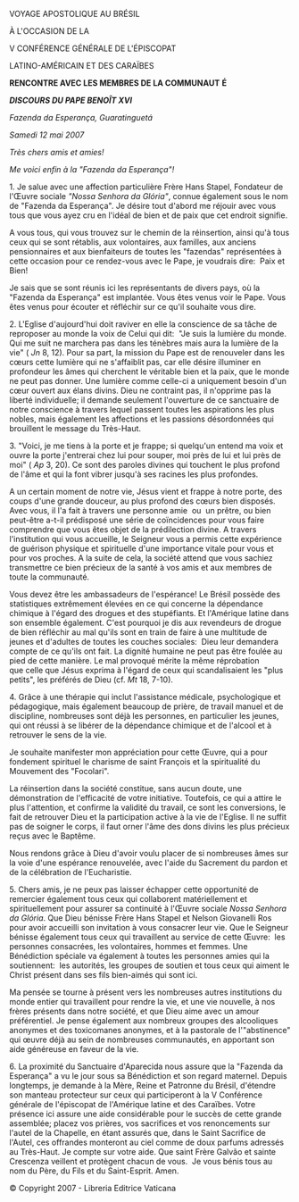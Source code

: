 VOYAGE APOSTOLIQUE AU BRÉSIL

À L'OCCASION DE LA

V CONFÉRENCE GÉNÉRALE DE L'ÉPISCOPAT

LATINO-AMÉRICAIN ET DES CARAÏBES

**RENCONTRE AVEC LES MEMBRES DE LA COMMUNAUT** **É**

***DISCOURS DU PAPE BENOÎT XVI***

*Fazenda da Esperança, Guaratinguetá*

*Samedi 12 mai 2007*

*Très chers amis et amies!*

*Me voici enfin à la "Fazenda da Esperança"!*

1. Je salue avec une affection particulière Frère Hans Stapel, Fondateur de l'Œuvre sociale *"Nossa Senhora da Glória"*, connue également sous le nom de "Fazenda da Esperança". Je désire tout d'abord me réjouir avec vous tous que vous ayez cru en l'idéal de bien et de paix que cet endroit signifie.

A vous tous, qui vous trouvez sur le chemin de la réinsertion, ainsi qu'à tous ceux qui se sont rétablis, aux volontaires, aux familles, aux anciens pensionnaires et aux bienfaiteurs de toutes les "fazendas" représentées à cette occasion pour ce rendez-vous avec le Pape, je voudrais dire:  Paix et Bien!

Je sais que se sont réunis ici les représentants de divers pays, où la "Fazenda da Esperança" est implantée. Vous êtes venus voir le Pape. Vous êtes venus pour écouter et réfléchir sur ce qu'il souhaite vous dire.

2. L'Eglise d'aujourd'hui doit raviver en elle la conscience de sa tâche de reproposer au monde la voix de Celui qui dit:  "Je suis la lumière du monde. Qui me suit ne marchera pas dans les ténèbres mais aura la lumière de la vie" ( *Jn* 8, 12). Pour sa part, la mission du Pape est de renouveler dans les cœurs cette lumière qui ne s'affaiblit pas, car elle désire illuminer en profondeur les âmes qui cherchent le véritable bien et la paix, que le monde ne peut pas donner. Une lumière comme celle-ci a uniquement besoin d'un cœur ouvert aux élans divins. Dieu ne contraint pas, il n'opprime pas la liberté individuelle; il demande seulement l'ouverture de ce sanctuaire de notre conscience à travers lequel passent toutes les aspirations les plus nobles, mais également les affections et les passions désordonnées qui brouillent le message du Très-Haut.

3. "Voici, je me tiens à la porte et je frappe; si quelqu'un entend ma voix et ouvre la porte j'entrerai chez lui pour souper, moi près de lui et lui près de moi" ( *Ap* 3, 20). Ce sont des paroles divines qui touchent le plus profond de l'âme et qui la font vibrer jusqu'à ses racines les plus profondes.

A un certain moment de notre vie, Jésus vient et frappe à notre porte, des coups d'une grande douceur, au plus profond des cœurs bien disposés. Avec vous, il l'a fait à travers une personne amie  ou  un prêtre, ou bien peut-être a-t-il prédisposé une série de coïncidences pour vous faire comprendre que vous êtes objet de la prédilection divine. A travers l'institution qui vous accueille, le Seigneur vous a permis cette expérience de guérison physique et spirituelle d'une importance vitale pour vous et pour vos proches. A la suite de cela, la société attend que vous sachiez transmettre ce bien précieux de la santé à vos amis et aux membres de toute la communauté.

Vous devez être les ambassadeurs de l'espérance! Le Brésil possède des statistiques extrêmement élevées en ce qui concerne la dépendance chimique à l'égard des drogues et des stupéfiants. Et l'Amérique latine dans son ensemble également. C'est pourquoi je dis aux revendeurs de drogue de bien réfléchir au mal qu'ils sont en train de faire à une multitude de jeunes et d'adultes de toutes les couches sociales:  Dieu leur demandera compte de ce qu'ils ont fait. La dignité humaine ne peut pas être foulée au pied de cette manière. Le mal provoqué mérite la même réprobation que celle que Jésus exprima à l'égard de ceux qui scandalisaient les "plus petits", les préférés de Dieu (cf. *Mt* 18, 7-10).

4. Grâce à une thérapie qui inclut l'assistance médicale, psychologique et pédagogique, mais également beaucoup de prière, de travail manuel et de discipline, nombreuses sont déjà les personnes, en particulier les jeunes, qui ont réussi à se libérer de la dépendance chimique et de l'alcool et à retrouver le sens de la vie.

Je souhaite manifester mon appréciation pour cette Œuvre, qui a pour fondement spirituel le charisme de saint François et la spiritualité du Mouvement des "Focolari".

La réinsertion dans la société constitue, sans aucun doute, une démonstration de l'efficacité de votre initiative. Toutefois, ce qui a attire le plus l'attention, et confirme la validité du travail, ce sont les conversions, le fait de retrouver Dieu et la participation active à la vie de l'Eglise. Il ne suffit pas de soigner le corps, il faut orner l'âme des dons divins les plus précieux reçus avec le Baptême.

Nous rendons grâce à Dieu d'avoir voulu placer de si nombreuses âmes sur la voie d'une espérance renouvelée, avec l'aide du Sacrement du pardon et de la célébration de l'Eucharistie.

5. Chers amis, je ne peux pas laisser échapper cette opportunité de remercier également tous ceux qui collaborent matériellement et spirituellement pour assurer sa continuité à l'Œuvre sociale *Nossa Senhora da Glória*. Que Dieu bénisse Frère Hans Stapel et Nelson Giovanelli Ros pour avoir accueilli son invitation à vous consacrer leur vie. Que le Seigneur bénisse également tous ceux qui travaillent au service de cette Œuvre:  les personnes consacrées, les volontaires, hommes et femmes. Une Bénédiction spéciale va également à toutes les personnes amies qui la soutiennent:  les autorités, les groupes de soutien et tous ceux qui aiment le Christ présent dans ses fils bien-aimés qui sont ici.

Ma pensée se tourne à présent vers les nombreuses autres institutions du monde entier qui travaillent pour rendre la vie, et une vie nouvelle, à nos frères présents dans notre société, et que Dieu aime avec un amour préférentiel. Je pense également aux nombreux groupes des alcooliques anonymes et des toxicomanes anonymes, et à la pastorale de l'"abstinence" qui œuvre déjà au sein de nombreuses communautés, en apportant son aide généreuse en faveur de la vie.

6. La proximité du Sanctuaire d'Aparecida nous assure que la "Fazenda da Esperança" a vu le jour sous sa Bénédiction et son regard maternel. Depuis longtemps, je demande à la Mère, Reine et Patronne du Brésil, d'étendre son manteau protecteur sur ceux qui participeront à la V Conférence générale de l'épiscopat de l'Amérique latine et des Caraïbes. Votre présence ici assure une aide considérable pour le succès de cette grande assemblée; placez vos prières, vos sacrifices et vos renoncements sur l'autel de la Chapelle, en étant assurés que, dans le Saint Sacrifice de l'Autel, ces offrandes monteront au ciel comme de doux parfums adressés au Très-Haut. Je compte sur votre aide. Que saint Frère Galvão et sainte Crescenza veillent et protègent chacun de vous.  Je vous bénis tous au nom du Père, du Fils et du Saint-Esprit. Amen.

© Copyright 2007 - Libreria Editrice Vaticana